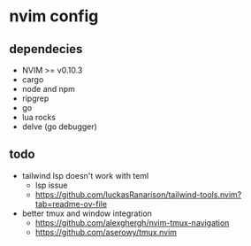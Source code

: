 # nvim config

## dependecies
- NVIM >= v0.10.3
- cargo
- node and npm
- ripgrep
- go
- lua rocks
- delve (go debugger)

## todo
- tailwind lsp doesn't work with teml
    - lsp issue 
    - https://github.com/luckasRanarison/tailwind-tools.nvim?tab=readme-ov-file
- better tmux and window integration
    - https://github.com/alexghergh/nvim-tmux-navigation
    - https://github.com/aserowy/tmux.nvim
